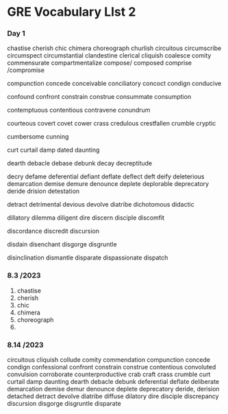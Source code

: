 # GRE Vocabulary LIst 2

### Day 1
chastise
cherish
chic
chimera
choreograph
churlish
circuitous
circumscribe
circumspect
circumstantial
clandestine
clerical
cliquish
coalesce
comity
commensurate
compartmentalize
compose/ composed
comprise /compromise

compunction
concede
conceivable
conciliatory
concoct
condign
conducive

confound
confront
constrain
construe
consummate
consumption

contemptuous
contentious
contravene
conundrum


courteous
covert
covet
cower
crass
credulous
crestfallen
crumble
cryptic

cumbersome
cunning

curt
curtail
damp
dated
daunting

dearth
debacle
debase
debunk
decay
decreptitude

decry
defame
deferential
defiant
deflate
deflect
deft
deify
deleterious
demarcation
demise
demure
denounce
deplete
deplorable
deprecatory
deride
drision
detestation

detract
detrimental
devious
devolve
diatribe
dichotomous
didactic

dillatory
dilemma
diligent
dire
discern
disciple
discomfit

discordance
discredit
discursion

disdain
disenchant
disgorge
disgruntle

disinclination
dismantle
disparate
dispassionate
dispatch



### 8.3 /2023
1. chastise
2. cherish
3. chic
4. chimera
5. choreograph
6. 


### 8.14 /2023
circuitous
cliquish
collude
comity
commendation
compunction
concede
condign
confessional
confront
constrain
construe
contentious
convoluted
convulsion
corroborate
counterproductive
crab
craft
crass
crumble
curt
curtail
damp
daunting
dearth
debacle
debunk
deferential
deflate
deliberate
demarcation
demise
demur
denounce
deplete
deprecatory
deride, derision
detached
detract
devolve
diatribe
diffuse
dilatory
dire
disciple
discrepancy
discursion
disgorge
disgruntle
disparate
